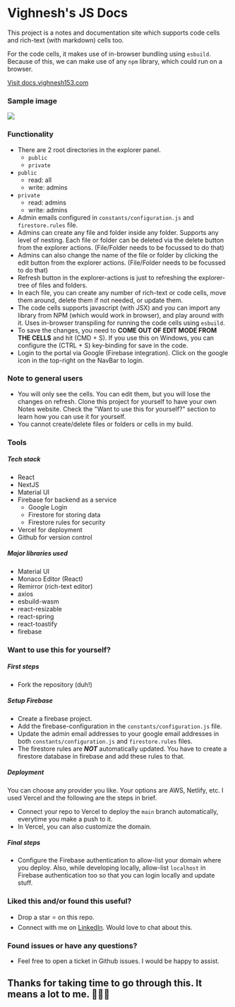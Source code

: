 # Vighnesh's JS Docs

This project is a notes and documentation site which supports code cells 
and rich-text (with markdown) cells too. 

For the code cells, it makes use of in-browser bundling using `esbuild`. Because of 
this, we can make use of any `npm` library, which could run on a browser.

[Visit docs.vighnesh153.com](https://docs.vighnesh153.com)

### Sample image
![](https://i.imgur.com/krgq7mB.png)


### Functionality
* There are 2 root directories in the explorer panel. 
  - `public`
  - `private`
* `public`
  - read: all
  - write: admins
* `private`
    - read: admins
    - write: admins
* Admin emails configured in `constants/configuration.js` 
and `firestore.rules` file.
* Admins can create any file and folder inside any folder. Supports 
any level of nesting. Each file or folder can be deleted via the 
delete button from the explorer actions. (File/Folder needs to be 
focussed to do that)
* Admins can also change the name of the file or folder by clicking the
edit button from the explorer actions. (File/Folder needs to be 
focussed to do that) 
* Refresh button in the explorer-actions is just to refreshing the 
explorer-tree of files and folders.
* In each file, you can create any number of rich-text or code cells, 
move them around, delete them if not needed, or update them.
* The code cells supports javascript (with JSX) and you can import 
any library from NPM (which would work in browser), and play around 
with it. Uses in-browser transpiling for running the code cells using 
`esbuild`.
* To save the changes, you need to **COME OUT OF EDIT MODE FROM THE CELLS** 
and hit (CMD + S). If you use this on Windows, you can configure the
(CTRL + S) key-binding for save in the code.
* Login to the portal via Google (Firebase integration). Click on the 
google icon in the top-right on the NavBar to login.


### Note to general users
* You will only see the cells. You can edit them, but you will lose the 
changes on refresh. Clone this project for yourself to have your own 
Notes website. Check the "Want to use this for yourself?" section to learn 
how you can use it for yourself.
* You cannot create/delete files or folders or cells in my build. 


### Tools
##### Tech stack
* React
* NextJS
* Material UI
* Firebase for backend as a service
  - Google Login
  - Firestore for storing data
  - Firestore rules for security
* Vercel for deployment
* Github for version control

##### Major libraries used
* Material UI
* Monaco Editor (React)
* Remirror (rich-text editor)
* axios
* esbuild-wasm
* react-resizable
* react-spring
* react-toastify
* firebase


### Want to use this for yourself?
##### First steps
* Fork the repository (duh!)

##### Setup Firebase
* Create a firebase project.
* Add the firebase-configuration in the `constants/configuration.js` file.
* Update the admin email addresses to your google email addresses in both 
`constants/configuration.js` and `firestore.rules` files.
* The firestore rules are _**NOT**_ automatically updated. You have to create a 
firestore database in firebase and add these rules to that.

##### Deployment
You can choose any provider you like. Your options are AWS, Netlify, etc. 
I used Vercel and the following are the steps in brief.
* Connect your repo to Vercel to deploy the `main` branch 
automatically, everytime you make a push to it. 
* In Vercel, you can also customize the domain.

##### Final steps
* Configure the Firebase authentication to allow-list your domain 
where you deploy. Also, while developing locally, allow-list `localhost` 
in Firebase authentication too so that you can login locally and update 
stuff.


### Liked this and/or found this useful?
* Drop a star ⭐️ on this repo. 
* Connect with me on [LinkedIn](https://www.linkedin.com/in/vighnesh153/). Would love to chat about this.


### Found issues or have any questions?
* Feel free to open a ticket in Github issues. I would be happy to assist.



## Thanks for taking time to go through this. It means a lot to me. 🙏😍🥺 
